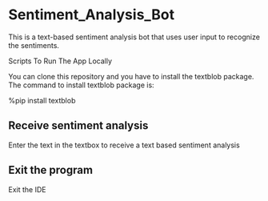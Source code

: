 # Sentiment_Analysis_Bot
This is a text-based sentiment analysis bot that uses user input to recognize the sentiments.

Scripts To Run The App Locally

You can clone this repository and you have to install the textblob package. The command to install textblob package is:

%pip install textblob



## Receive sentiment analysis
Enter the text in the textbox to receive a text based sentiment analysis


## Exit the program
Exit the IDE
